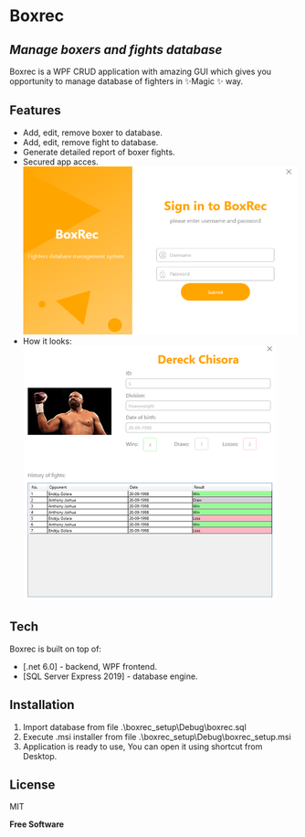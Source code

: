 # Boxrec
## _Manage boxers and fights database_
Boxrec is a WPF CRUD application with amazing GUI which gives you opportunity to manage database of fighters in  ✨Magic ✨ way.
## Features
- Add, edit, remove boxer to database.
- Add, edit, remove fight to database.
- Generate detailed report of boxer fights.
- Secured app acces.
![Login Screen](app_images/login_screen.PNG)
- How it looks:
![Boxer Details](app_images/boxer_details.PNG)
## Tech
Boxrec is built on top of:
- [.net 6.0] - backend, WPF frontend.
- [SQL Server Express 2019] - database engine.


## Installation
1. Import database from file .\boxrec_setup\Debug\boxrec.sql
2. Execute .msi installer from file .\boxrec_setup\Debug\boxrec_setup.msi
3. Application is ready to use, You can open it using shortcut from Desktop.
## License

MIT

**Free Software**